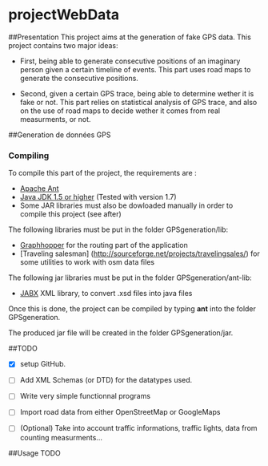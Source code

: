 # projectWebData

##Presentation 
This project aims at the generation of fake GPS data. This project contains two major ideas:
- First, being able to generate consecutive positions of an imaginary person given a certain timeline of events. This part uses road maps to generate the consecutive positions. 

- Second, given a certain GPS trace, being able to determine wether it is fake or not. This part relies on statistical analysis of GPS trace, and also on the use of road maps to decide wether it comes from real measurments, or not.


##Generation de données GPS

### Compiling
To compile this part of the project, the requirements are :
- [Apache Ant](http://ant.apache.org/)
- [Java JDK 1.5 or higher](http://www.oracle.com/technetwork/java/javase/downloads/index.html) (Tested with version 1.7)
- Some JAR libraries must also be dowloaded manually in order to compile this project (see after)

The following libraries must be put in the folder GPSgeneration/lib:
 - [Graphhopper](https://github.com/graphhopper/graphhopper) for the routing part of the application
 - [Traveling salesman] (http://sourceforge.net/projects/travelingsales/) for some utilities to work with osm data files
  
The following jar libraries must be put in the folder GPSgeneration/ant-lib:
 - [JABX](https://jaxb.java.net/) XML library, to convert .xsd files into java files
 
Once this is done, the project can be compiled by typing **ant** into the folder GPSgeneration. 

The produced jar file will be created in the folder GPSgeneration/jar.


##TODO 
- [x] setup GitHub.
- [ ] Add XML Schemas (or DTD) for the datatypes used.
- [ ] Write very simple functionnal programs
- [ ] Import road data from either OpenStreetMap or GoogleMaps
- [ ] (Optional) Take into account traffic informations, traffic lights, data from counting measurments...


##Usage 
TODO
